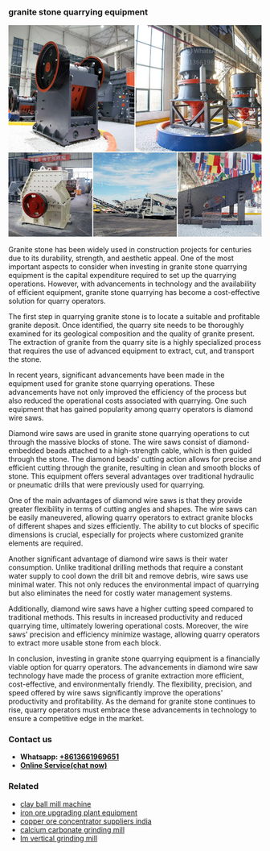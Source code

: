 <h3>granite stone quarrying equipment</h3><img src='1702260332.jpg' alt=''><p>Granite stone has been widely used in construction projects for centuries due to its durability, strength, and aesthetic appeal. One of the most important aspects to consider when investing in granite stone quarrying equipment is the capital expenditure required to set up the quarrying operations. However, with advancements in technology and the availability of efficient equipment, granite stone quarrying has become a cost-effective solution for quarry operators.</p><p>The first step in quarrying granite stone is to locate a suitable and profitable granite deposit. Once identified, the quarry site needs to be thoroughly examined for its geological composition and the quality of granite present. The extraction of granite from the quarry site is a highly specialized process that requires the use of advanced equipment to extract, cut, and transport the stone.</p><p>In recent years, significant advancements have been made in the equipment used for granite stone quarrying operations. These advancements have not only improved the efficiency of the process but also reduced the operational costs associated with quarrying. One such equipment that has gained popularity among quarry operators is diamond wire saws.</p><p>Diamond wire saws are used in granite stone quarrying operations to cut through the massive blocks of stone. The wire saws consist of diamond-embedded beads attached to a high-strength cable, which is then guided through the stone. The diamond beads' cutting action allows for precise and efficient cutting through the granite, resulting in clean and smooth blocks of stone. This equipment offers several advantages over traditional hydraulic or pneumatic drills that were previously used for quarrying.</p><p>One of the main advantages of diamond wire saws is that they provide greater flexibility in terms of cutting angles and shapes. The wire saws can be easily maneuvered, allowing quarry operators to extract granite blocks of different shapes and sizes efficiently. The ability to cut blocks of specific dimensions is crucial, especially for projects where customized granite elements are required.</p><p>Another significant advantage of diamond wire saws is their water consumption. Unlike traditional drilling methods that require a constant water supply to cool down the drill bit and remove debris, wire saws use minimal water. This not only reduces the environmental impact of quarrying but also eliminates the need for costly water management systems.</p><p>Additionally, diamond wire saws have a higher cutting speed compared to traditional methods. This results in increased productivity and reduced quarrying time, ultimately lowering operational costs. Moreover, the wire saws' precision and efficiency minimize wastage, allowing quarry operators to extract more usable stone from each block.</p><p>In conclusion, investing in granite stone quarrying equipment is a financially viable option for quarry operators. The advancements in diamond wire saw technology have made the process of granite extraction more efficient, cost-effective, and environmentally friendly. The flexibility, precision, and speed offered by wire saws significantly improve the operations' productivity and profitability. As the demand for granite stone continues to rise, quarry operators must embrace these advancements in technology to ensure a competitive edge in the market.</p><h3>Contact us</h3><ul><li><strong>Whatsapp:&nbsp;<a href="https://wa.me/8613661969651">+8613661969651</a></strong></li><li><a href="https://swt.shibang-china.com/?git&amp;zhl&amp;granite stone quarrying equipment"><strong>Online Service(chat now)</strong></a></li></ul><h3>Related</h3><ul><li><a href='clay ball mill machine.md'>clay ball mill machine</a></li><li><a href='iron ore upgrading plant equipment.md'>iron ore upgrading plant equipment</a></li><li><a href='copper ore concentrator suppliers india.md'>copper ore concentrator suppliers india</a></li><li><a href='calcium carbonate grinding mill.md'>calcium carbonate grinding mill</a></li><li><a href='lm vertical grinding mill.md'>lm vertical grinding mill</a></li></ul>